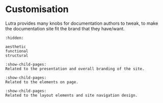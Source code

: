 # Customisation

Lutra provides many knobs for documentation authors to tweak, to make the documentation site fit the brand that they have/want.

```{toctree}
:hidden:

aesthetic
functional
structural
```

```{lutra-document} aesthetic
:show-child-pages:
Related to the presentation and overall branding of the site.
```

```{lutra-document} functional
:show-child-pages:
Related to the elements on page.
```

```{lutra-document} structural
:show-child-pages:
Related to the layout elements and site navigation design.
```
